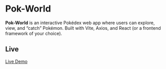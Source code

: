 # Pok-World

**Pok-World** is an interactive Pokédex web app where users can explore, view, and “catch” Pokémon. Built with Vite, Axios, and React (or a frontend framework of your choice).

## Live

[Live Demo](https://pok-world.vercel.app/)
